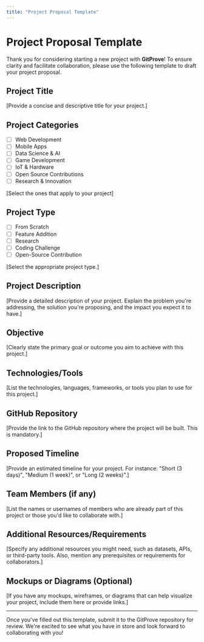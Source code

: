 ```yaml
---
title: "Project Proposal Template"
---
```


# Project Proposal Template

Thank you for considering starting a new project with **GitProve**! To ensure clarity and facilitate collaboration, please use the following template to draft your project proposal.

## Project Title

[Provide a concise and descriptive title for your project.]

## Project Categories

- [ ] Web Development
- [ ] Mobile Apps
- [ ] Data Science & AI
- [ ] Game Development
- [ ] IoT & Hardware
- [ ] Open Source Contributions
- [ ] Research & Innovation

[Select the ones that apply to your project]

## Project Type

- [ ] From Scratch
- [ ] Feature Addition
- [ ] Research
- [ ] Coding Challenge
- [ ] Open-Source Contribution

[Select the appropriate project type.]

## Project Description

[Provide a detailed description of your project. Explain the problem you're addressing, the solution you're proposing, and the impact you expect it to have.]

## Objective

[Clearly state the primary goal or outcome you aim to achieve with this project.]

## Technologies/Tools

[List the technologies, languages, frameworks, or tools you plan to use for this project.]

## GitHub Repository
[Provide the link to the GitHub repository where the project will be built. This is mandatory.]

## Proposed Timeline

[Provide an estimated timeline for your project. For instance: "Short (3 days)", "Medium (1 week)", or "Long (2 weeks)".]

## Team Members (if any)

[List the names or usernames of members who are already part of this project or those you'd like to collaborate with.]

## Additional Resources/Requirements

[Specify any additional resources you might need, such as datasets, APIs, or third-party tools. Also, mention any prerequisites or requirements for collaborators.]

## Mockups or Diagrams (Optional)

[If you have any mockups, wireframes, or diagrams that can help visualize your project, include them here or provide links.]

---

Once you've filled out this template, submit it to the GitProve repository for review. We're excited to see what you have in store and look forward to collaborating with you!

